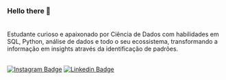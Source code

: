 ### Hello there 👋<br><br>

Estudante curioso e apaixonado por Ciência de Dados com habilidades em SQL, Python, análise de dados e todo o seu ecossistema, transformando a informação em insights através da identificação de padrões. <br> <br>


[![Instagram Badge](https://img.shields.io/badge/Instagram-E4405F?style=for-the-badge&logo=instagram&logoColor=white)](https://www.instagram.com/cesar.sotnas) 
[![Linkedin Badge](https://img.shields.io/badge/LinkedIn-0077B5?style=for-the-badge&logo=linkedin&logoColor=white)](https://www.linkedin.com/in/carlos-cesar-774a7a27) 


